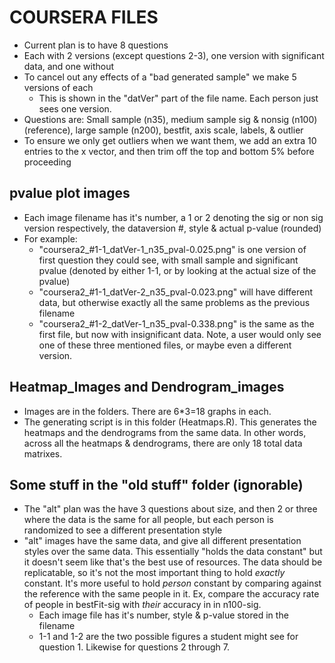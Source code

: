 COURSERA FILES
=================



* Current plan is to have 8 questions
* Each with 2 versions (except questions 2-3), one version with significant data, and one without
* To cancel out any effects of a "bad generated sample" we make 5 versions of each
	* This is shown in the "datVer" part of the file name. Each person just sees one version.
* Questions are: Small sample (n35), medium sample sig & nonsig (n100) (reference), large sample (n200), bestfit, axis scale, labels, & outlier
* To ensure we only get outliers when we want them, we add an extra 10 entries to the x vector, and then trim off the top and bottom 5% before proceeding


pvalue plot images
----------------
  * Each image filename has it's number, a 1 or 2 denoting the sig or non sig version respectively, the dataversion #, style & actual p-value (rounded)
  * For example: 
  	 * "coursera2_#1-1_datVer-1_n35_pval-0.025.png" is one version of first question they could see, with small sample and significant pvalue (denoted by either 1-1, or by looking at the actual size of the pvalue)
  	 * "coursera2_#1-1_datVer-2_n35_pval-0.023.png" will have different data, but otherwise exactly all the same problems as the previous filename
  	 * "coursera2_#1-2_datVer-1_n35_pval-0.338.png" is the same as the first file, but now with insignificant data. Note, a user would only see one of these three mentioned files, or maybe even a different version.


Heatmap_Images and Dendrogram_images
-----
* Images are in the folders. There are 6*3=18 graphs in each.
* The generating script is in this folder (Heatmaps.R). This generates the heatmaps and the dendrograms from the same data. In other words, across all the heatmaps & dendrograms, there are only 18 total data matrixes.

Some stuff in the "old stuff" folder (ignorable)
----------
* The "alt" plan was the have 3 questions about size, and then 2 or three where the data is the same for all people, but each person is randomized to see a different presentation style
* "alt" images have the same data, and give all different presentation styles over the same data. This essentially "holds the data constant" but it doesn't seem like that's the best use of resources. The data should be replicatable, so it's not the most important thing to hold *exactly* constant. It's more useful to hold *person* constant by comparing against the reference with the same people in it. Ex, compare the accuracy rate of people in bestFit-sig with *their* accuracy in in n100-sig. 
  * Each image file has it's number, style & p-value stored in the filename
  * 1-1 and 1-2 are the two possible figures a student might see for question 1. Likewise for questions 2 through 7.
  
  




